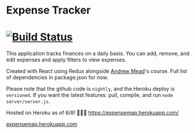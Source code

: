 # Expense Tracker 

# [![Build Status](https://travis-ci.org/antonzabirko/expense-tracker.svg?branch=master)](https://travis-ci.org/antonzabirko/expense-tracker)
 
This application tracks finances on a daily basis. You can add, remove, and edit expenses and apply filters to view expenses. 
 
Created with React using Redux alongside [Andrew Mead](https://twitter.com/andrew_j_mead?lang=en)'s course. Full list of dependencies in package.json for now. 
 
 Please note that the github code is `nightly`, and the Heroku deploy is `versioned`. If you want the latest features: pull, compile, and run `node server/server.js`.
 
Hosted on Heroku as of 6/8! 🎉🎉🎉
https://expensemap.herokuapp.com/

[expensemap.herokuapp.com](https://expensemap.herokuapp.com)
